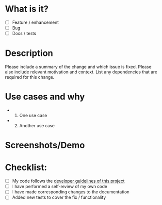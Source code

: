 # What is it?

- [ ] Feature / enhancement
- [ ] Bug
- [ ] Docs / tests

# Description

Please include a summary of the change and which issue is fixed. Please also include relevant motivation and context. List any dependencies that are required for this change.

# Use cases and why

<!-- Actual / expected behavior if it's a bug -->

- 1. One use case
- 2. Another use case

# Screenshots/Demo

<!-- Add your screenshots here -->

# Checklist:

- [ ] My code follows the [developer guidelines of this project](https://github.com/qwikifiers/qwik-nx/blob/main/CONTRIBUTING.md)
- [ ] I have performed a self-review of my own code
- [ ] I have made corresponding changes to the documentation
- [ ] Added new tests to cover the fix / functionality
